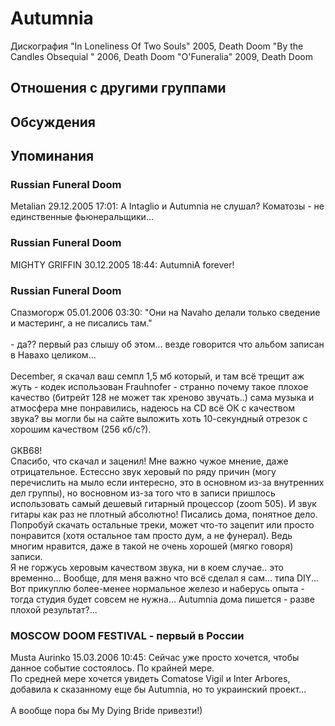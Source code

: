 # Autumnia

Дискография
"In Loneliness Of Two Souls" 2005, Death Doom
"By the Candles Obsequial " 2006, Death Doom
"O'Funeralia" 2009, Death Doom

## Отношения с другими группами


## Обсуждения


## Упоминания

### Russian Funeral Doom

Metalian 29.12.2005 17:01:
А Intaglio и Autumnia не слушал? Коматозы - не единственные фьюнеральщики...

### Russian Funeral Doom

MIGHTY GRIFFIN 30.12.2005 18:44:
AutumniA forever!

### Russian Funeral Doom

Спазмогорж 05.01.2006 03:30:
"Они на Navaho делали только сведение и мастеринг, а не писались там."<BR><BR>- да?? первый раз слышу об этом... везде говорится что альбом записан в Навахо целиком...<BR><BR>December, я скачал ваш семпл 1,5 мб который, и там всё трещит аж жуть - кодек использован Frauhnofer - странно почему такое плохое качество (битрейт 128 не может так хреново звучать..) сама музыка и атмосфера мне понравились, надеюсь на CD всё ОК с качеством звука? вы могли бы на сайте выложить хоть 10-секундный отрезок с хорошим качеством (256 кб/с?).<BR><BR>GKB68!<BR>Спасибо, что скачал и заценил! Мне важно чужое мнение, даже отрицательное. Естессно звук херовый по ряду причин (могу перечислить на мыло если интересно, это в основном из-за внутренних дел группы), но восновном из-за того что в записи пришлось использовать самый дешевый гитарный процессор (zoom 505). И звук гитары как раз не плотный абсолютно! Писались дома, понятное дело. Попробуй скачать остальные треки, может что-то зацепит или просто понравится (хотя остальное там просто дум, а не фунерал). Ведь многим нравится, даже в такой не очень хорошей (мягко говоря) записи.<BR>Я не горжусь херовым качеством звука, ни в коем случае.. это временно... Вообще, для меня важно что всё сделал я сам... типа DIY... Вот прикуплю более-менее нормальное железо и наберусь опыта - тогда студия будет совсем не нужна... Autumnia дома пишется - разве плохой результат?...

### MOSCOW DOOM FESTIVAL - первый в России

Musta Aurinko 15.03.2006 10:45:
Сейчас уже просто хочется, чтобы данное событие состоялось. По крайней мере.<BR>По средней мере хочется увидеть Comatose Vigil и Inter Arbores, добавила к сказанному еще бы Autumnia, но то украинский проект...<BR><BR>А вообще пора бы My Dying Bride привезти!)

